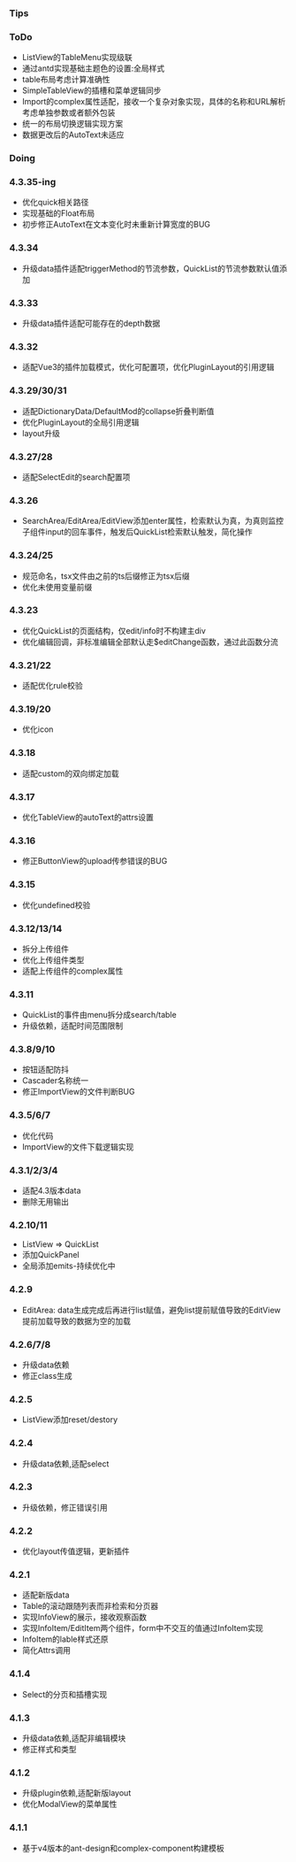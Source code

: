
### Tips

### ToDo
- ListView的TableMenu实现级联
- 通过antd实现基础主题色的设置:全局样式
- table布局考虑计算准确性
- SimpleTableView的插槽和菜单逻辑同步
- Import的complex属性适配，接收一个复杂对象实现，具体的名称和URL解析考虑单独参数或者额外包装
- 统一的布局切换逻辑实现方案
- 数据更改后的AutoText未适应

### Doing

### 4.3.35-ing
- 优化quick相关路径
- 实现基础的Float布局
- 初步修正AutoText在文本变化时未重新计算宽度的BUG

### 4.3.34
- 升级data插件适配triggerMethod的节流参数，QuickList的节流参数默认值添加

### 4.3.33
- 升级data插件适配可能存在的depth数据

### 4.3.32
- 适配Vue3的插件加载模式，优化可配置项，优化PluginLayout的引用逻辑

### 4.3.29/30/31
- 适配DictionaryData/DefaultMod的collapse折叠判断值
- 优化PluginLayout的全局引用逻辑
- layout升级

### 4.3.27/28
- 适配SelectEdit的search配置项

### 4.3.26
- SearchArea/EditArea/EditView添加enter属性，检索默认为真，为真则监控子组件input的回车事件，触发后QuickList检索默认触发，简化操作

### 4.3.24/25
- 规范命名，tsx文件由之前的ts后缀修正为tsx后缀
- 优化未使用变量前缀

### 4.3.23
- 优化QuickList的页面结构，仅edit/info时不构建主div
- 优化编辑回调，非标准编辑全部默认走$editChange函数，通过此函数分流

### 4.3.21/22
- 适配优化rule校验

### 4.3.19/20
- 优化icon

### 4.3.18
- 适配custom的双向绑定加载

### 4.3.17
- 优化TableView的autoText的attrs设置

### 4.3.16
- 修正ButtonView的upload传参错误的BUG

### 4.3.15
- 优化undefined校验

### 4.3.12/13/14
- 拆分上传组件
- 优化上传组件类型
- 适配上传组件的complex属性

### 4.3.11
- QuickList的事件由menu拆分成search/table
- 升级依赖，适配时间范围限制

### 4.3.8/9/10
- 按钮适配防抖
- Cascader名称统一
- 修正ImportView的文件判断BUG

### 4.3.5/6/7
- 优化代码
- ImportView的文件下载逻辑实现

### 4.3.1/2/3/4
- 适配4.3版本data
- 删除无用输出

### 4.2.10/11
- ListView => QuickList
- 添加QuickPanel
- 全局添加emits-持续优化中

### 4.2.9
- EditArea: data生成完成后再进行list赋值，避免list提前赋值导致的EditView提前加载导致的数据为空的加载

### 4.2.6/7/8
- 升级data依赖
- 修正class生成

### 4.2.5
- ListView添加reset/destory

### 4.2.4
- 升级data依赖,适配select

### 4.2.3
- 升级依赖，修正错误引用

### 4.2.2
- 优化layout传值逻辑，更新插件

### 4.2.1
- 适配新版data
- Table的滚动跟随列表而非检索和分页器
- 实现InfoView的展示，接收观察函数
- 实现InfoItem/EditItem两个组件，form中不交互的值通过InfoItem实现
- InfoItem的lable样式还原
- 简化Attrs调用

### 4.1.4
- Select的分页和插槽实现

### 4.1.3
- 升级data依赖,适配非编辑模块
- 修正样式和类型

### 4.1.2
- 升级plugin依赖,适配新版layout
- 优化ModalView的菜单属性

### 4.1.1
- 基于v4版本的ant-design和complex-component构建模板
